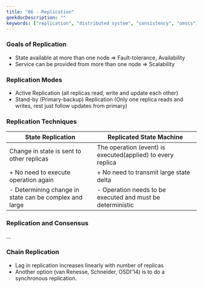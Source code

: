 ```yaml
---
title: "06 - Replication"
geekdocDescription: ""
keywords: ["replication", "distributed system", "consistency", "omscs"]
---
```


### Goals of Replication

* State available at more than one node => Fault-tolerance, Availability
* Service can be provided from more than one node => Scalability

### Replication Modes

* Active Replication (all replicas read, write and update each other)
* Stand-by (Primary-backup) Replication (Only one replica reads and writes, rest just follow updates from primary)

### Replication Techniques

| State Replication                                      | Replicated State Machine                                    |
| ------------------------------------------------------ | ----------------------------------------------------------- |
| Change in state is sent to other replicas              | The operation (event) is executed(applied) to every replica |
| + No need to execute operation again                   | + No need to transmit large state delta                     |
| - Determining change in state can be complex and large | - Operation needs to be executed and must be deterministic  |

### Replication and Consensus

...

### Chain Replication

* Lag in replication increases linearly with number of replicas
* Another option (van Renesse, Schneider, OSDI'14) is to do a synchronous replication.